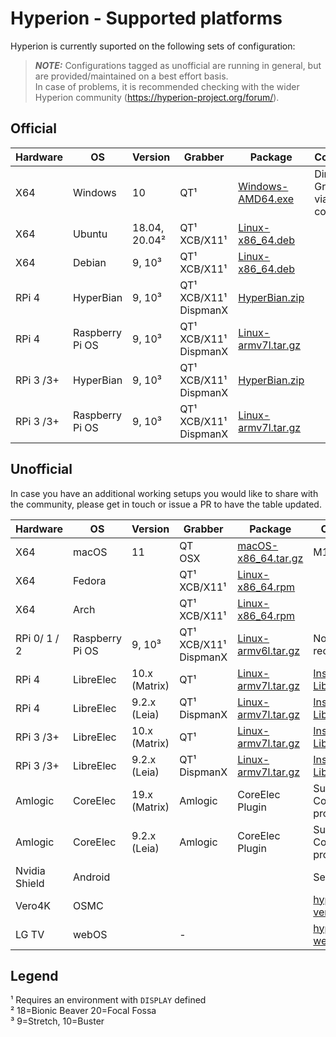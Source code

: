# Hyperion - Supported platforms
Hyperion is currently suported on the following sets of configuration:
> **_NOTE:_** Configurations tagged as unofficial are running in general, but are provided/maintained on a best effort basis.\
In case of problems, it is recommended checking with the wider Hyperion community (https://hyperion-project.org/forum/).

## Official
| Hardware  | OS              | Version            | Grabber                                 | Package                                                                         | Comments                           |
|-----------|-----------------|--------------------|-----------------------------------------|---------------------------------------------------------------------------------|------------------------------------|
| X64       | Windows         | 10                 | QT&#xB9;                                | [Windows-AMD64.exe](https://github.com/hyperion-project/hyperion.ng/releases)   | Direct X9 Grabber via self-compile |
| X64       | Ubuntu          | 18.04, 20.04&#xB2; | QT&#xB9;<br/>XCB/X11&#xB9;              | [Linux-x86_64.deb](https://github.com/hyperion-project/hyperion.ng/releases)    |                                    |
| X64       | Debian          | 9, 10&#xB3;        | QT&#xB9;<br/>XCB/X11&#xB9;              | [Linux-x86_64.deb](https://github.com/hyperion-project/hyperion.ng/releases)    |                                    |
| RPi 4     | HyperBian       | 9, 10&#xB3;        | QT&#xB9;<br/>XCB/X11&#xB9;<br/>DispmanX | [HyperBian.zip](https://github.com/Hyperion-Project/HyperBian/releases)         |                                    |
| RPi 4     | Raspberry Pi OS | 9, 10&#xB3;        | QT&#xB9;<br/>XCB/X11&#xB9;<br/>DispmanX | [Linux-armv7l.tar.gz](https://github.com/hyperion-project/hyperion.ng/releases) |                                    |
| RPi 3 /3+ | HyperBian       | 9, 10&#xB3;        | QT&#xB9;<br/>XCB/X11&#xB9;<br/>DispmanX | [HyperBian.zip](https://github.com/hyperion-project/hyperion.ng/releases)       |                                    |
| RPi 3 /3+ | Raspberry Pi OS | 9, 10&#xB3;        | QT&#xB9;<br/>XCB/X11&#xB9;<br/>DispmanX | [Linux-armv7l.tar.gz](https://github.com/hyperion-project/hyperion.ng/releases) |                                    |

## Unofficial
In case you have an additional working setups you would like to share with the community, please get in touch or issue a PR to have the table updated.

| Hardware      | OS              | Version       | Grabber                                 | Package                                                                         | Comments                                                                                                                                                |
|---------------|-----------------|---------------|-----------------------------------------|---------------------------------------------------------------------------------|---------------------------------------------------------------------------------------------------------------------------------------------------------|
| X64           | macOS           | 11            | QT<br>OSX                               | [macOS-x86_64.tar.gz](https://github.com/hyperion-project/hyperion.ng/releases) | M1 not tested                                                                                                                                           |
| X64           | Fedora          |               | QT&#xB9;<br/>XCB/X11&#xB9;              | [Linux-x86_64.rpm](https://github.com/hyperion-project/hyperion.ng/releases)    |                                                                                                                                                         |
| X64           | Arch            |               | QT&#xB9;<br/>XCB/X11&#xB9;              | [Linux-x86_64.rpm](https://github.com/hyperion-project/hyperion.ng/releases)    |                                                                                                                                                         |
| RPi 0/ 1 / 2  | Raspberry Pi OS | 9, 10&#xB3;   | QT&#xB9;<br/>XCB/X11&#xB9;<br/>DispmanX | [Linux-armv6l.tar.gz](https://github.com/hyperion-project/hyperion.ng/releases) | No recommended                                                                                                                                          |
| RPi 4         | LibreElec       | 10.x (Matrix) | QT&#xB9;                                | [Linux-armv7l.tar.gz](https://github.com/hyperion-project/hyperion.ng/releases) | [Install on LibreELEC](https://hyperion-project.org/forum/index.php?thread/10463-install-hyperion-ng-on-libreelec-x86-64-rpi-inoffiziell-unofficially/) |
| RPi 4         | LibreElec       | 9.2.x (Leia)  | QT&#xB9;<br/>DispmanX                   | [Linux-armv7l.tar.gz](https://github.com/hyperion-project/hyperion.ng/releases) | [Install on LibreELEC](https://hyperion-project.org/forum/index.php?thread/10463-install-hyperion-ng-on-libreelec-x86-64-rpi-inoffiziell-unofficially/) |
| RPi 3 /3+     | LibreElec       | 10.x (Matrix) | QT&#xB9;                                | [Linux-armv7l.tar.gz](https://github.com/hyperion-project/hyperion.ng/releases) | [Install on LibreELEC](https://hyperion-project.org/forum/index.php?thread/10463-install-hyperion-ng-on-libreelec-x86-64-rpi-inoffiziell-unofficially/) |
| RPi 3 /3+     | LibreElec       | 9.2.x (Leia)  | QT&#xB9;<br/>DispmanX                   | [Linux-armv7l.tar.gz](https://github.com/hyperion-project/hyperion.ng/releases) | [Install on LibreELEC](https://hyperion-project.org/forum/index.php?thread/10463-install-hyperion-ng-on-libreelec-x86-64-rpi-inoffiziell-unofficially/) |
| Amlogic       | CoreElec        | 19.x (Matrix) | Amlogic                                 | CoreElec Plugin                                                                 | Supported via CoreElec project                                                                                                                          |
| Amlogic       | CoreElec        | 9.2.x (Leia)  | Amlogic                                 | CoreElec Plugin                                                                 | Supported via CoreElec project                                                                                                                          |
| Nvidia Shield | Android         |               |                                         |                                                                                 | Self compile                                                                                                                                            |
| Vero4K        | OSMC            |               |                                         |                                                                                 | [hyperion-vero4k](https://github.com/hissingshark/hyperion-vero4k)                                                                                      |
| LG TV         | webOS           |               | -                                       |                                                                                 | [hyperion-webos](https://github.com/webosbrew/hyperion-webos)                                                                                           |

Legend
---
&#xB9; Requires an environment with `DISPLAY` defined\
&#xB2; 18=Bionic Beaver 20=Focal Fossa\
&#xB3; 9=Stretch, 10=Buster

